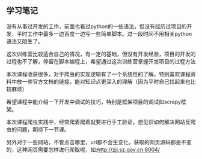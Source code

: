 学习笔记
--------
没有从事过开发的工作，前面也看过python的一些语法，但没有经历过项目的开发，平时工作中最多一边百度一边写一些简单脚本。过一段时间不用相关python语法又陌生了。

这次训练营比较适合自己的情况，有一定的基础，但没有开发经验，项目的开发的过程也不了解，停留在脚本编程上，希望通过这次训练营掌握开发项目的过程方法

本次课程收获很多，对于爬虫的实现逻辑有了一个系统性的了解。特别喜欢课程资料中放一些官方文档的链接，能对知识点更深入的理解（因为平时自己找起来也比较麻烦）

希望课程中能介绍一下开发中调试的技巧，特别是框架项目的调试如scrapy框架。

本次课程爬虫实践中，经常爬着爬着就要进行手工验证，想见识如何解决网站反爬虫的问题，期待下一节课。

另外对于一些网站，不管点击哪里，url都不会生变化，获取的网页源码都是不变的，这种网页需要怎样进行爬取呢，如:http://zjj.sz.gov.cn:8004/
